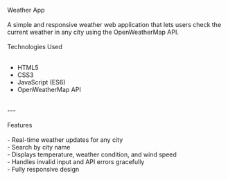 Weather App<br>
<br>
A simple and responsive weather web application that lets users check the current weather in any city using the OpenWeatherMap API.<br>
<br>
Technologies Used<br>
<br>
- HTML5<br>
- CSS3<br>
- JavaScript (ES6)<br>
- OpenWeatherMap API<br>
<br>
---<br>
<br>
Features<br>
<br>
- Real-time weather updates for any city<br>
- Search by city name<br>
- Displays temperature, weather condition, and wind speed<br>
- Handles invalid input and API errors gracefully<br>
- Fully responsive design<br>
